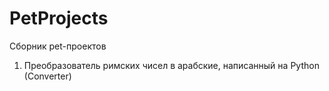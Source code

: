# PetProjects
Сборник pet-проектов

1) Преобразователь римских чисел в арабские, написанный на Python (Converter)
